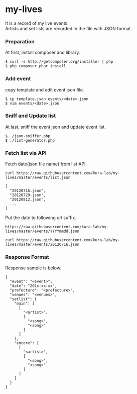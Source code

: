 # my-lives
It is a record of my live events.  
Artists and set lists are recorded in the file with JSON format.

### Preparation

At first, install composer and library.

```
$ curl -s http://getcomposer.org/installer | php
$ php composer.phar install
```

### Add event

copy template and edit event json file.

```
$ cp template.json events/<date>.json
$ vim events/<date>.json
```

### Sniff and Update list

At last, sniff the event json and update event list.

```
$ ./json-sniffer.php
$ ./list-generator.php
```

### Fetch list via API

Fetch date(json file name) from list API.

```
curl https://raw.githubusercontent.com/kura-lab/my-lives/master/events/list.json

[
  "20120716.json",
  "20120729.json",
  "20120812.json",
  ...
]
```

Put the date to following url suffix.

`https://raw.githubusercontent.com/kura-lab/my-lives/master/events/YYYYmmdd.json`

```
curl https://raw.githubusercontent.com/kura-lab/my-lives/master/events/20120716.json
```

### Response Format

Response sample is below.

```
{
  "event": "<event>",
  "date": "201x-xx-xx",
  "prefecture": "<prefecture>",
  "venues": "<venues>",
  "setlist": {
    "main": [
      [
        "<artist>",
        [
          "<song>",
          "<song>"
        ]
      ]
    ],
    "encore": [
      [
        "<artist>",
        [
          "<song>",
          "<song>"
        ]
      ]
    ]
  }
}
```

